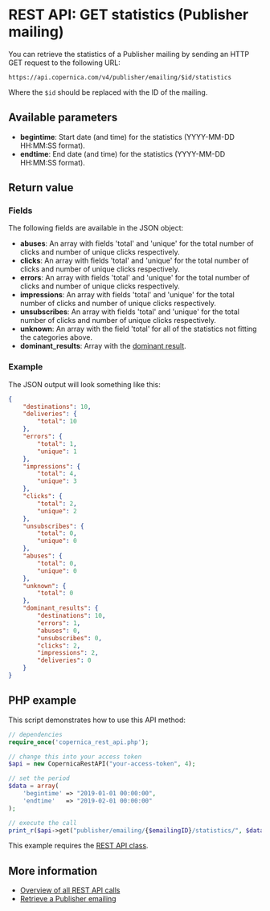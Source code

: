 # REST API: GET statistics (Publisher mailing)

You can retrieve the statistics of a Publisher mailing by sending an HTTP GET request to the following URL:

`https://api.copernica.com/v4/publisher/emailing/$id/statistics`

Where the `$id` should be replaced with the ID of the mailing.

## Available parameters

* **begintime**: Start date (and time) for the statistics (YYYY-MM-DD HH:MM:SS format).
* **endtime**: End date (and time) for the statistics (YYYY-MM-DD HH:MM:SS format).

## Return value

### Fields

The following fields are available in the JSON object:

* **abuses**: An array with fields 'total' and 'unique' for the total 
number of clicks and number of unique clicks respectively.
* **clicks**: An array with fields 'total' and 'unique' for the total 
number of clicks and number of unique clicks respectively.
* **errors**: An array with fields 'total' and 'unique' for the total 
number of clicks and number of unique clicks respectively.
* **impressions**: An array with fields 'total' and 'unique' for the total 
number of clicks and number of unique clicks respectively.
* **unsubscribes**: An array with fields 'total' and 'unique' for the total 
number of clicks and number of unique clicks respectively.
* **unknown**: An array with the field 'total' for all of the statistics not fitting the categories above.
* **dominant_results**: Array with the [dominant result](./../statistics-dominant-result.md).

### Example

The JSON output will look something like this:

```json
{
    "destinations": 10,
    "deliveries": {
        "total": 10
    },
    "errors": {
        "total": 1,
        "unique": 1
    },
    "impressions": {
        "total": 4,
        "unique": 3
    },
    "clicks": {
        "total": 2,
        "unique": 2
    },
    "unsubscribes": {
        "total": 0,
        "unique": 0
    },
    "abuses": {
        "total": 0,
        "unique": 0
    },
    "unknown": {
        "total": 0
    },
    "dominant_results": {
        "destinations": 10,
        "errors": 1,
        "abuses": 0,
        "unsubscribes": 0,
        "clicks": 2,
        "impressions": 2,
        "deliveries": 0
    }
}
```

## PHP example

This script demonstrates how to use this API method:

```php
// dependencies
require_once('copernica_rest_api.php');

// change this into your access token
$api = new CopernicaRestAPI("your-access-token", 4);

// set the period
$data = array(
    'begintime' => "2019-01-01 00:00:00", 
    'endtime'   => "2019-02-01 00:00:00"
);

// execute the call
print_r($api->get("publisher/emailing/{$emailingID}/statistics/", $data));
```

This example requires the [REST API class](./rest-php).

## More information 

* [Overview of all REST API calls](./rest-api)
* [Retrieve a Publisher emailing](./rest-get-publisher-emailing)

